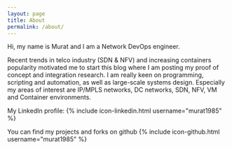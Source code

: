 ```yaml
---
layout: page
title: About
permalink: /about/
---
```


Hi, my name is Murat and I am a Network DevOps engineer.

Recent trends in telco industry (SDN & NFV) and increasing containers popularity motivated me to start this blog where I am posting my proof of concept and integration research. I am really keen on programming, scripting and automation, as well as large-scale systems design. Especially my areas of interest are IP/MPLS networks, DC networks, SDN, NFV, VM and Container environments.

My LinkedIn profile: {% include icon-linkedin.html username="murat1985" %}

You can find my projects and forks on github
{% include icon-github.html username="murat1985" %}
